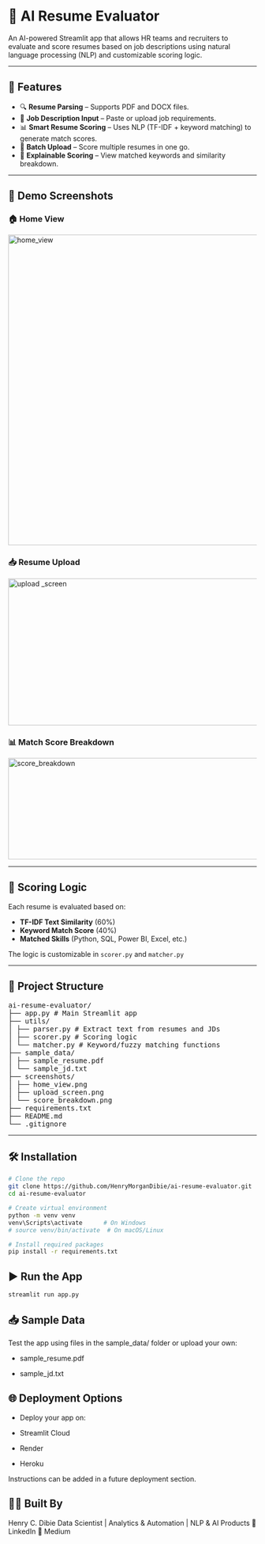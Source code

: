 # 🤖 AI Resume Evaluator

An AI-powered Streamlit app that allows HR teams and recruiters to evaluate and score resumes based on job descriptions using natural language processing (NLP) and customizable scoring logic.

---

## 🚀 Features

- 🔍 **Resume Parsing** – Supports PDF and DOCX files.
- 📝 **Job Description Input** – Paste or upload job requirements.
- 📊 **Smart Resume Scoring** – Uses NLP (TF-IDF + keyword matching) to generate match scores.
- 📂 **Batch Upload** – Score multiple resumes in one go.
- 🧠 **Explainable Scoring** – View matched keywords and similarity breakdown.

---

## 📸 Demo Screenshots

### 🏠 Home View
<img width="956" height="628" alt="home_view" src="https://github.com/user-attachments/assets/84f933d5-4700-4c59-b96b-157b793348e1" />


### 📥 Resume Upload
<img width="1059" height="297" alt="upload _screen" src="https://github.com/user-attachments/assets/97fa2254-69ec-4e40-956c-b901c9a285a2" />


### 📊 Match Score Breakdown
<img width="849" height="205" alt="score_breakdown" src="https://github.com/user-attachments/assets/5aa7162b-9928-4e8d-873b-307d83db5c50" />


---

## 🧠 Scoring Logic

Each resume is evaluated based on:
- **TF-IDF Text Similarity** (60%)
- **Keyword Match Score** (40%)
- **Matched Skills** (Python, SQL, Power BI, Excel, etc.)

The logic is customizable in `scorer.py` and `matcher.py`

---

## 📁 Project Structure
<pre lang="markdown">
ai-resume-evaluator/
├── app.py # Main Streamlit app
├── utils/
│ ├── parser.py # Extract text from resumes and JDs
│ ├── scorer.py # Scoring logic
│ └── matcher.py # Keyword/fuzzy matching functions
├── sample_data/
│ ├── sample_resume.pdf
│ └── sample_jd.txt
├── screenshots/
│ ├── home_view.png
│ ├── upload_screen.png
│ └── score_breakdown.png
├── requirements.txt
├── README.md
└── .gitignore
</pre>


---

## 🛠️ Installation

```bash
# Clone the repo
git clone https://github.com/HenryMorganDibie/ai-resume-evaluator.git
cd ai-resume-evaluator

# Create virtual environment
python -m venv venv
venv\Scripts\activate      # On Windows
# source venv/bin/activate  # On macOS/Linux

# Install required packages
pip install -r requirements.txt
```

## ▶️ Run the App
```
streamlit run app.py
```

## 📥 Sample Data
Test the app using files in the sample_data/ folder or upload your own:

- sample_resume.pdf

- sample_jd.txt

## 🌐 Deployment Options
- Deploy your app on:

- Streamlit Cloud

- Render

- Heroku

Instructions can be added in a future deployment section.

## 👨‍💻 Built By
Henry C. Dibie
Data Scientist | Analytics & Automation | NLP & AI Products
📎 LinkedIn
📰 Medium
